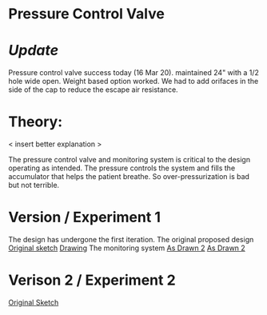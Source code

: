 # Pressure Control Valve

# *Update*
Pressure control valve success today (16 Mar 20). maintained 24" with a 1/2 hole wide open. Weight based option worked. We had to add orifaces in the side of the cap to reduce the escape air resistance.

# Theory:
< insert better explanation >



The pressure control valve and monitoring system is critical to the design operating as intended. The pressure controls the system and fills the accumulator that helps the patient breathe. So over-pressurization is bad but not terrible.

# Version / Experiment 1
The design has undergone the first iteration.
The original proposed design
[Original sketch](/RawDesigns/pressurecontrolsketch.jpg)
[Drawing](/RawDesigns/pressurecontrol_drawing.jpg)
The monitoring system
[As Drawn 2](/RawDesigns/psv_m_sketch.jpg)
[As Drawn 2](/RawDesigns/psv_m_drawing.jpg)

# Verison 2 / Experiment 2
[Original Sketch](PCVv2.jpg)
